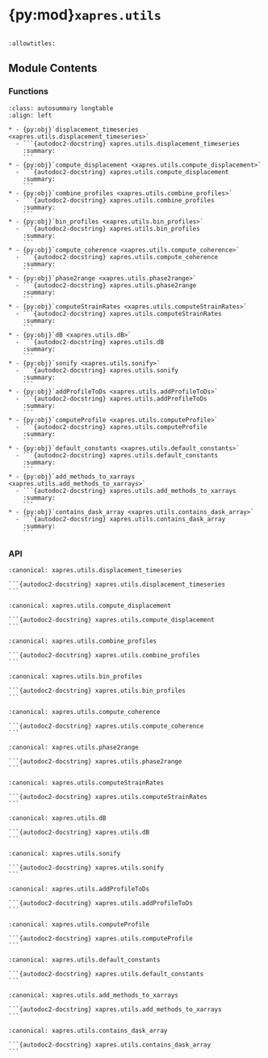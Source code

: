 # {py:mod}`xapres.utils`

```{py:module} xapres.utils
```

```{autodoc2-docstring} xapres.utils
:allowtitles:
```

## Module Contents

### Functions

````{list-table}
:class: autosummary longtable
:align: left

* - {py:obj}`displacement_timeseries <xapres.utils.displacement_timeseries>`
  - ```{autodoc2-docstring} xapres.utils.displacement_timeseries
    :summary:
    ```
* - {py:obj}`compute_displacement <xapres.utils.compute_displacement>`
  - ```{autodoc2-docstring} xapres.utils.compute_displacement
    :summary:
    ```
* - {py:obj}`combine_profiles <xapres.utils.combine_profiles>`
  - ```{autodoc2-docstring} xapres.utils.combine_profiles
    :summary:
    ```
* - {py:obj}`bin_profiles <xapres.utils.bin_profiles>`
  - ```{autodoc2-docstring} xapres.utils.bin_profiles
    :summary:
    ```
* - {py:obj}`compute_coherence <xapres.utils.compute_coherence>`
  - ```{autodoc2-docstring} xapres.utils.compute_coherence
    :summary:
    ```
* - {py:obj}`phase2range <xapres.utils.phase2range>`
  - ```{autodoc2-docstring} xapres.utils.phase2range
    :summary:
    ```
* - {py:obj}`computeStrainRates <xapres.utils.computeStrainRates>`
  - ```{autodoc2-docstring} xapres.utils.computeStrainRates
    :summary:
    ```
* - {py:obj}`dB <xapres.utils.dB>`
  - ```{autodoc2-docstring} xapres.utils.dB
    :summary:
    ```
* - {py:obj}`sonify <xapres.utils.sonify>`
  - ```{autodoc2-docstring} xapres.utils.sonify
    :summary:
    ```
* - {py:obj}`addProfileToDs <xapres.utils.addProfileToDs>`
  - ```{autodoc2-docstring} xapres.utils.addProfileToDs
    :summary:
    ```
* - {py:obj}`computeProfile <xapres.utils.computeProfile>`
  - ```{autodoc2-docstring} xapres.utils.computeProfile
    :summary:
    ```
* - {py:obj}`default_constants <xapres.utils.default_constants>`
  - ```{autodoc2-docstring} xapres.utils.default_constants
    :summary:
    ```
* - {py:obj}`add_methods_to_xarrays <xapres.utils.add_methods_to_xarrays>`
  - ```{autodoc2-docstring} xapres.utils.add_methods_to_xarrays
    :summary:
    ```
* - {py:obj}`contains_dask_array <xapres.utils.contains_dask_array>`
  - ```{autodoc2-docstring} xapres.utils.contains_dask_array
    :summary:
    ```
````

### API

````{py:function} displacement_timeseries(self: xarray.DataArray, offset: int = 1, bin_size: int = 20, lower_limit_on_fit: float = 800.0)
:canonical: xapres.utils.displacement_timeseries

```{autodoc2-docstring} xapres.utils.displacement_timeseries
```
````

````{py:function} compute_displacement(profile1_unaligned: xarray.DataArray, profile2_unaligned: xarray.DataArray, bin_size: int = 20, lower_limit_on_fit: float = 800.0)
:canonical: xapres.utils.compute_displacement

```{autodoc2-docstring} xapres.utils.compute_displacement
```
````

````{py:function} combine_profiles(profile1_unaligned, profile2_unaligned)
:canonical: xapres.utils.combine_profiles

```{autodoc2-docstring} xapres.utils.combine_profiles
```
````

````{py:function} bin_profiles(profiles, bin_size)
:canonical: xapres.utils.bin_profiles

```{autodoc2-docstring} xapres.utils.bin_profiles
```
````

````{py:function} compute_coherence(b1_binned, b2_binned)
:canonical: xapres.utils.compute_coherence

```{autodoc2-docstring} xapres.utils.compute_coherence
```
````

````{py:function} phase2range(phi, lambdac=0.5608, rc=None, K=200000000.0, ci=168230000.0)
:canonical: xapres.utils.phase2range

```{autodoc2-docstring} xapres.utils.phase2range
```
````

````{py:function} computeStrainRates(self, lower_limit_on_fit=800)
:canonical: xapres.utils.computeStrainRates

```{autodoc2-docstring} xapres.utils.computeStrainRates
```
````

````{py:function} dB(self)
:canonical: xapres.utils.dB

```{autodoc2-docstring} xapres.utils.dB
```
````

````{py:function} sonify(self, play=True, save=False, wav_filename='chirp')
:canonical: xapres.utils.sonify

```{autodoc2-docstring} xapres.utils.sonify
```
````

````{py:function} addProfileToDs(self: xarray.Dataset, **kwargs)
:canonical: xapres.utils.addProfileToDs

```{autodoc2-docstring} xapres.utils.addProfileToDs
```
````

````{py:function} computeProfile(self: xarray.DataArray, pad_factor=2, drop_noisy_chirps=False, clip_threshold=1.2, min_chirps=0, demean=True, detrend=False, stack=False, scale_for_window=True, crop_chirp_start=0, crop_chirp_end=1, max_range=None, constants={})
:canonical: xapres.utils.computeProfile

```{autodoc2-docstring} xapres.utils.computeProfile
```
````

````{py:function} default_constants()
:canonical: xapres.utils.default_constants

```{autodoc2-docstring} xapres.utils.default_constants
```
````

````{py:function} add_methods_to_xarrays()
:canonical: xapres.utils.add_methods_to_xarrays

```{autodoc2-docstring} xapres.utils.add_methods_to_xarrays
```
````

````{py:function} contains_dask_array(dataarray)
:canonical: xapres.utils.contains_dask_array

```{autodoc2-docstring} xapres.utils.contains_dask_array
```
````
